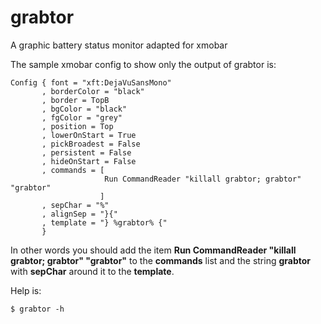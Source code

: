 grabtor
=======

A graphic battery status monitor adapted for xmobar

The sample xmobar config to show only the output of grabtor is:
```
Config { font = "xft:DejaVuSansMono"
       , borderColor = "black"
       , border = TopB
       , bgColor = "black"
       , fgColor = "grey"
       , position = Top
       , lowerOnStart = True
       , pickBroadest = False
       , persistent = False
       , hideOnStart = False
       , commands = [
                     Run CommandReader "killall grabtor; grabtor" "grabtor"
                    ]
       , sepChar = "%"
       , alignSep = "}{"
       , template = "} %grabtor% {"
       }
```

In other words you should add the item **Run CommandReader "killall grabtor; grabtor" "grabtor"** to the **commands** list and the string **grabtor** with **sepChar** around it to the **template**.

Help is:
```
$ grabtor -h
```
